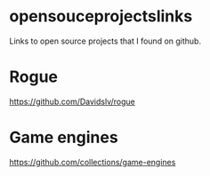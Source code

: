 # opensouceprojectslinks
Links to open source projects that I found on github.
# Rogue
https://github.com/Davidslv/rogue
# Game engines
https://github.com/collections/game-engines
